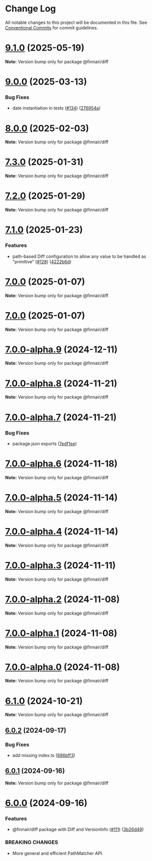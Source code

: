 # Change Log

All notable changes to this project will be documented in this file.
See [Conventional Commits](https://conventionalcommits.org) for commit guidelines.

# [9.1.0](https://github.com/finnair/v-validation/compare/v9.0.0...v9.1.0) (2025-05-19)

**Note:** Version bump only for package @finnair/diff

# [9.0.0](https://github.com/finnair/v-validation/compare/v8.0.0...v9.0.0) (2025-03-13)

### Bug Fixes

- date instantiation in tests ([#134](https://github.com/finnair/v-validation/issues/134)) ([276954a](https://github.com/finnair/v-validation/commit/276954a4d4a0b397364109b4411fdd7e3c13a133))

# [8.0.0](https://github.com/finnair/v-validation/compare/v7.3.0...v8.0.0) (2025-02-03)

**Note:** Version bump only for package @finnair/diff

# [7.3.0](https://github.com/finnair/v-validation/compare/v7.2.0...v7.3.0) (2025-01-31)

**Note:** Version bump only for package @finnair/diff

# [7.2.0](https://github.com/finnair/v-validation/compare/v7.1.0...v7.2.0) (2025-01-29)

**Note:** Version bump only for package @finnair/diff

# [7.1.0](https://github.com/finnair/v-validation/compare/v7.0.0...v7.1.0) (2025-01-23)

### Features

- path-based Diff configuration to allow any value to be handled as "primitive" ([#128](https://github.com/finnair/v-validation/issues/128)) ([4222b6d](https://github.com/finnair/v-validation/commit/4222b6d58610323219af8ebf1bc5832dc06f008b))

# [7.0.0](https://github.com/finnair/v-validation/compare/v7.0.0-alpha.9...v7.0.0) (2025-01-07)

**Note:** Version bump only for package @finnair/diff

# [7.0.0](https://github.com/finnair/v-validation/compare/v7.0.0-alpha.9...v7.0.0) (2025-01-07)

**Note:** Version bump only for package @finnair/diff

# [7.0.0-alpha.9](https://github.com/finnair/v-validation/compare/v7.0.0-alpha.8...v7.0.0-alpha.9) (2024-12-11)

**Note:** Version bump only for package @finnair/diff

# [7.0.0-alpha.8](https://github.com/finnair/v-validation/compare/v7.0.0-alpha.7...v7.0.0-alpha.8) (2024-11-21)

**Note:** Version bump only for package @finnair/diff

# [7.0.0-alpha.7](https://github.com/finnair/v-validation/compare/v7.0.0-alpha.6...v7.0.0-alpha.7) (2024-11-21)

### Bug Fixes

- package.json exports ([7edf1ee](https://github.com/finnair/v-validation/commit/7edf1ee0b2295c7659802aab10963a0579869e5a))

# [7.0.0-alpha.6](https://github.com/finnair/v-validation/compare/v7.0.0-alpha.5...v7.0.0-alpha.6) (2024-11-18)

**Note:** Version bump only for package @finnair/diff

# [7.0.0-alpha.5](https://github.com/finnair/v-validation/compare/v7.0.0-alpha.4...v7.0.0-alpha.5) (2024-11-14)

**Note:** Version bump only for package @finnair/diff

# [7.0.0-alpha.4](https://github.com/finnair/v-validation/compare/v7.0.0-alpha.3...v7.0.0-alpha.4) (2024-11-14)

**Note:** Version bump only for package @finnair/diff

# [7.0.0-alpha.3](https://github.com/finnair/v-validation/compare/v7.0.0-alpha.2...v7.0.0-alpha.3) (2024-11-11)

**Note:** Version bump only for package @finnair/diff

# [7.0.0-alpha.2](https://github.com/finnair/v-validation/compare/v7.0.0-alpha.1...v7.0.0-alpha.2) (2024-11-08)

**Note:** Version bump only for package @finnair/diff

# [7.0.0-alpha.1](https://github.com/finnair/v-validation/compare/v7.0.0-alpha.0...v7.0.0-alpha.1) (2024-11-08)

**Note:** Version bump only for package @finnair/diff

# [7.0.0-alpha.0](https://github.com/finnair/v-validation/compare/v6.1.0...v7.0.0-alpha.0) (2024-11-08)

**Note:** Version bump only for package @finnair/diff

# [6.1.0](https://github.com/finnair/v-validation/compare/v6.0.2...v6.1.0) (2024-10-21)

**Note:** Version bump only for package @finnair/diff

## [6.0.2](https://github.com/finnair/v-validation/compare/v6.0.1...v6.0.2) (2024-09-17)

### Bug Fixes

- add missing index.ts ([886bff3](https://github.com/finnair/v-validation/commit/886bff312f2abb081e1683e8d3481ac045cfeee1))

## [6.0.1](https://github.com/finnair/v-validation/compare/v6.0.0...v6.0.1) (2024-09-16)

**Note:** Version bump only for package @finnair/diff

# [6.0.0](https://github.com/finnair/v-validation/compare/v5.4.0...v6.0.0) (2024-09-16)

### Features

- @finnair/diff package with Diff and VersionInfo ([#111](https://github.com/finnair/v-validation/issues/111)) ([3b26d49](https://github.com/finnair/v-validation/commit/3b26d49b63851fbcfce9b15efc53ad5418ae4de4))

### BREAKING CHANGES

- More general and efficient PathMatcher API.
